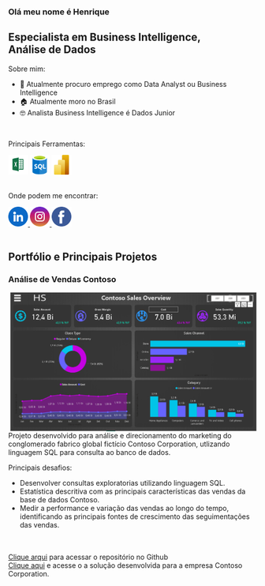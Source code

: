 ### Olá meu nome é Henrique

## Especialista em Business Intelligence,  <br>Análise de Dados

Sobre mim:

- 🔭 Atualmente procuro emprego como Data Analyst ou Business Intelligence 
- 🏠 Atualmente moro no Brasil
- 🤓 Analista Business Intelligence é Dados Junior

<br>

Principais Ferramentas:

<div>
   <img height="40" width="40" src="https://github.com/henriquesilva21/ContosoPortifolio/blob/main/Imagens/Ferramentas/Excel-Logo.png">
  <img height="40" width="40" src="https://github.com/henriquesilva21/ContosoPortifolio/blob/main/Imagens/Ferramentas/sql.png">
  <img height="40" width="40" src="https://github.com/henriquesilva21/ContosoPortifolio/blob/main/Imagens/Ferramentas/power%20bi.png">
</div>

<br>

Onde podem me encontrar:
<div>
  <a href="https://www.linkedin.com/in/henrique-silva-b8847727a/">
  <a href="https://www.instagram.com/henrique_silvac/">
 <a href="https://www.facebook.com/profile.php?id=100026716207093">
    <img height="40" width="40"  src="https://github.com/henriquesilva21/ContosoPortifolio/blob/main/Imagens/Redes%20sociais/linkedin.png">
    <img height="40" width="40"  src="https://github.com/henriquesilva21/ContosoPortifolio/blob/main/Imagens/Redes%20sociais/instagram.png">
    <img height="40" width="40"  src="https://github.com/henriquesilva21/ContosoPortifolio/blob/main/Imagens/Redes%20sociais/facebook.png">
  </a>
</div>

<br>

## Portfólio e Principais Projetos

### Análise de Vendas Contoso
<img align="right" width="500" src="https://github.com/henriquesilva21/ContosoPortifolio/blob/main/Imagens/Ferramentas/Contoso%20Power%20BI.PNG">
Projeto desenvolvido para análise e direcionamento do marketing do conglomerado fabrico global fictício Contoso Corporation, utlizando linguagem SQL para consulta ao banco de dados.

Principais desafios: <br>
- Desenvolver consultas exploratorias utilizando linguagem SQL.<br>
- Estatística descritiva com as principais características das vendas da base de dados Contoso.<br>
- Medir a performance e variação das vendas ao longo do tempo, identificando as principais fontes de crescimento das seguimentações das vendas.
<br>
<br>
<a href="https://github.com/henriquesilva21/ContosoPortifolio"> Clique arqui</a>  para acessar o repositório no Github
<br>
<a target="_blank" href="https://app.powerbi.com/groups/me/reports/9e354a1c-d331-4bb7-a5bf-d5fd53de7e96/ReportSectionf1b66389b906b217c252?experience=power-bi" >Clique aqui</a> e acesse o a solução desenvolvida para a empresa Contoso Corporation.
